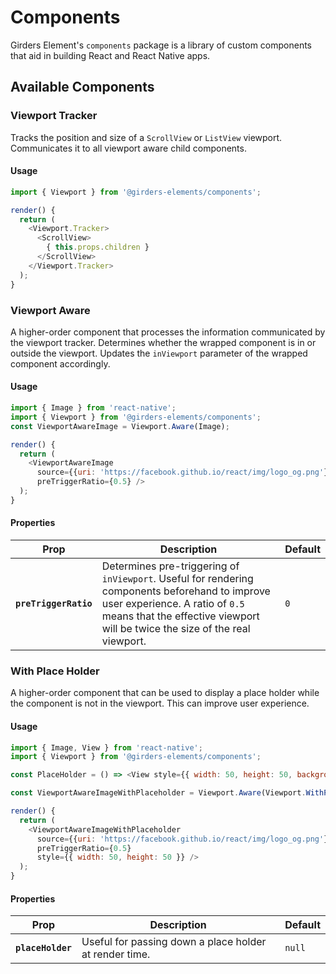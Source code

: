 # Components

Girders Element's `components` package is a library of custom components that aid in building React and React Native apps.

## Available Components

### Viewport Tracker

Tracks the position and size of a `ScrollView` or `ListView` viewport. Communicates it to all viewport aware child components.

#### Usage

```javascript
import { Viewport } from '@girders-elements/components';

render() {
  return (
    <Viewport.Tracker>
      <ScrollView>
        { this.props.children }
      </ScrollView>
    </Viewport.Tracker>
  );
}
```

### Viewport Aware

A higher-order component that processes the information communicated by the viewport tracker. Determines whether the wrapped component is in or outside the viewport. Updates the `inViewport` parameter of the wrapped component accordingly.

#### Usage

```javascript
import { Image } from 'react-native';
import { Viewport } from '@girders-elements/components';
const ViewportAwareImage = Viewport.Aware(Image);

render() {
  return (
    <ViewportAwareImage
      source={{uri: 'https://facebook.github.io/react/img/logo_og.png'}}
      preTriggerRatio={0.5} />
  );
}
```

#### Properties

| Prop | Description | Default |
|---|---|---|
|**`preTriggerRatio`**| Determines pre-triggering of `inViewport`. Useful for rendering components beforehand to improve user experience. A ratio of `0.5` means that the effective viewport will be twice the size of the real viewport. | `0` |

### With Place Holder

A higher-order component that can be used to display a place holder while the component is not in the viewport. This can improve user experience.

#### Usage

```javascript
import { Image, View } from 'react-native';
import { Viewport } from '@girders-elements/components';

const PlaceHolder = () => <View style={{ width: 50, height: 50, backgroundColor: 'darkgrey' }} />

const ViewportAwareImageWithPlaceholder = Viewport.Aware(Viewport.WithPlaceHolder(Image, PlaceHolder));

render() {
  return (
    <ViewportAwareImageWithPlaceholder
      source={{uri: 'https://facebook.github.io/react/img/logo_og.png'}}
      preTriggerRatio={0.5}
      style={{ width: 50, height: 50 }} />
  );
}
```

#### Properties

| Prop | Description | Default |
|---|---|---|
|**`placeHolder`**| Useful for passing down a place holder at render time. | `null` |
